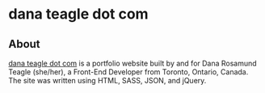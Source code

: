 # dana teagle dot com

## About
[dana teagle dot com](https://danateagle.com/) is a portfolio website built by and for Dana Rosamund Teagle (she/her), a Front-End Developer from Toronto, Ontario, Canada. The site was written using HTML, SASS, JSON, and jQuery.